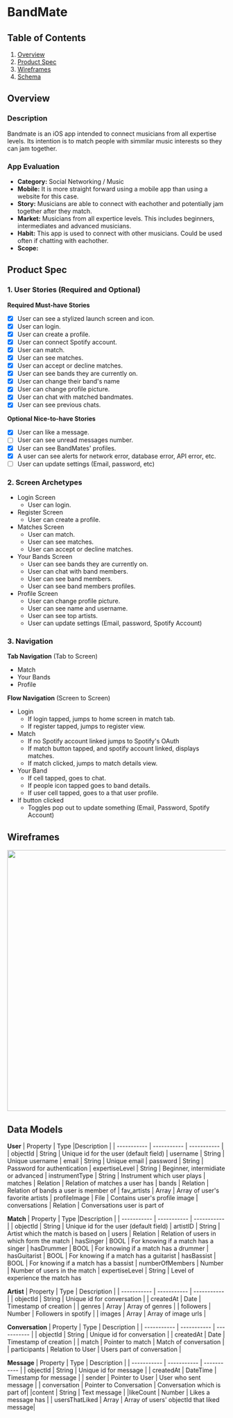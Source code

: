 # BandMate

## Table of Contents
1. [Overview](#Overview)
1. [Product Spec](#Product-Spec)
1. [Wireframes](#Wireframes)
1. [Schema](#Schema)

## Overview
### Description
Bandmate is an iOS app intended to connect musicians from all expertise levels. Its intention is to match people with simmilar music interests so they can jam together.

### App Evaluation
- **Category:** Social Networking / Music
- **Mobile:** It is more straight forward using a mobile app than using a website for this case.
- **Story:** Musicians are able to connect with eachother and potentially jam together after they match.
- **Market:** Musicians from all expertice levels. This includes beginners, intermediates and advanced musicians.
- **Habit:** This app is used to connect with other musicians. Could be used often if chatting with eachother.
- **Scope:** 

## Product Spec
### 1. User Stories (Required and Optional)

**Required Must-have Stories**

- [x] User can see a stylized launch screen and icon.
- [x] User can login.
- [x] User can create a profile.
- [x] User can connect Spotify account.
- [x] User can match.
- [x] User can see matches.
- [x] User can accept or decline matches.
- [x] User can see bands they are currently on.
- [x] User can change their band's name
- [x] User can change profile picture.
- [x] User can chat with matched bandmates.
- [x] User can see previous chats.

**Optional Nice-to-have Stories**

- [x] User can like a message.
- [ ] User can see unread messages number.
- [x] User can see BandMates' profiles.
- [x] A user can see alerts for network error, database error, API error, etc.
- [ ] User can update settings (Email, password, etc)

### 2. Screen Archetypes

* Login Screen
   * User can login.
* Register Screen
    * User can create a profile.
* Matches Screen
    * User can match.
    * User can see matches.
    * User can accept or decline matches.
* Your Bands Screen
    * User can see bands they are currently on.
    * User can chat with band members.
    * User can see band members.
    * User can see band members profiles.
* Profile Screen
    * User can change profile picture.
    * User can see name and username.
    * User can see top artists.
    * User can update settings (Email, password, Spotify Account)

### 3. Navigation

**Tab Navigation** (Tab to Screen)

* Match
* Your Bands
* Profile

**Flow Navigation** (Screen to Screen)
* Login
   * If login tapped, jumps to home screen in match tab.
   * If register tapped, jumps to register view.
* Match
   * If no Spotify account linked jumps to Spotify's OAuth
   * If match button tapped, and spotify account linked, displays matches.
   * If match clicked, jumps to match details view.
* Your Band
   * If cell tapped, goes to chat.
   * If people icon tapped goes to band details.
   * If user cell tapped, goes to a that user profile.
* If button clicked
   * Toggles pop out to update something (Email, Password, Spotify Account)

## Wireframes
<img src="https://i.imgur.com/QAgK5gV.jpeg" width=600>

## Data Models
**User**
| Property      | Type           |Description |
| ----------- | ----------- | ----------- |
| objectId      | String       | Unique id for the user (default field)
| username   | String        | Unique username
| email      | String       | Unique email
| password   | String        | Password for authentication
| expertiseLevel      | String       | Beginner, intermidiate or advanced
| instrumentType      | String       | Instrument which user plays
| matches      | Relation       | Relation of matches a user has
| bands   | Relation        | Relation of bands a user is member of
| fav_artists      | Array       | Array of user's favorite artists
| profileImage      | File       | Contains user's profile image
| conversations      | Relation       | Conversations user is part of

**Match**
| Property      | Type           |Description |
| ----------- | ----------- | ----------- |
| objectId      | String       | Unique id for the user (default field)
| artistID      | String       | Artist which the match is based on
| users      | Relation       | Relation of users in which form the match
| hasSinger      | BOOL       | For knowing if a match has a singer
| hasDrummer      | BOOL       | For knowing if a match has a drummer
| hasGuitarist      | BOOL       | For knowing if a match has a guitarist
| hasBassist      | BOOL       | For knowing if a match has a bassist
| numberOfMembers      | Number       | Number of users in the match
| expertiseLevel | String | Level of experience the match has

**Artist**
| Property      | Type           | Description |
| ----------- | ----------- | ----------- |
| objectId      | String       |  Unique id for conversation |
| createdAt | Date | Timestamp of creation |
| genres | Array | Array of genres |
| followers | Number | Followers in spotify |
| images | Array | Array of image urls |

**Conversation**
| Property      | Type           | Description |
| ----------- | ----------- | ----------- |
| objectId      | String       |  Unique id for conversation |
| createdAt | Date | Timestamp of creation |
| match     | Pointer to match | Match of conversation |
| participants | Relation to User | Users part of conversation |

**Message**
| Property      | Type           | Description |
| ----------- | ----------- | ----------- |
| objectId      | String       |  Unique id for message |
| createdAt     | DateTime | Timestamp for message |
| sender  | Pointer to User | User who sent message |
| conversation | Pointer to Conversation | Conversation which is part of|
|content | String | Text message |
|likeCount | Number | Likes a message has |
| usersThatLiked | Array | Array of users' objectId that liked message|

